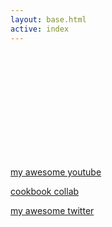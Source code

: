 ```yaml
---
layout: base.html
active: index
---
```


<style>
	@font-face {
		font-family: 'Le Murmure';
		src: url('/fonts/LeMurmure-ModifiedVerticalAlignment.woff2')
	}


	#content {
		max-width: 500px;
	}

	#content p a {
		display: block;
		margin: .5rem auto;
		padding: .5rem;
		background: var(--bgcolor);
		border: 1px solid var(--fgcolor);
		font-family: var(--monofont);
		font-size: 1.4rem;
		font-variation-settings: 'opsz' 36, 'wght' 400;
		font-style: italic;
		/* text-align: center; */
	}
	#content p a::after {
		content: " \2192";
		margin-left: -4px;
		margin-right: 4px;
		/* ^this fixes the shifting */
		text-decoration: none;
		white-space: nowrap;
		opacity: 0.3;
		transition: 100ms;
	}
	#content p a:hover::after {
		text-decoration-color: transparent;
		margin-left: 0;
		margin-right: 0;
		opacity: 1;
	}


	.legit-marquee {
		font-family: 'Le Murmure';
		fill: var(--fgcolor);
		/* position: absolute; */
		/* top: 50%; left: 0; */
		/* transform: translate(0, -50%); */
		/* z-index: -100; */
	}

	#content h1 {
		margin: 2rem auto;
		font-family: 'Le Murmure';
		font-size: 4rem;
		text-align: center;
		text-shadow: 1px 1px var(--bgcolor);
	}
</style>


<svg viewBox="0 12 634 213" class="legit-marquee" content="LINKS " contentrepeat="3" id="demo1" pathd="m-21.66501,90.33333c435,194 538,-50 277,-61c-261,-11 243,261 244,155c1,-106 30,-102 147,-59" speed="-5" textsize="80"></svg>

<script src='/js/legitmarquees.js'></script>


<!-- [Pre-save Hz Donut](https://open.spotify.com) -->

[my awesome youtube](https://www.youtube.com/c/OliverNorred)

[cookbook collab](/cookbook/)

[my awesome twitter](https://twitter.com/olivernorred)
